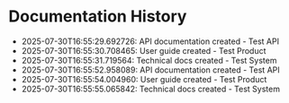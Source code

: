 # Documentation History

- 2025-07-30T16:55:29.692726: API documentation created - Test API
- 2025-07-30T16:55:30.708465: User guide created - Test Product
- 2025-07-30T16:55:31.719564: Technical docs created - Test System
- 2025-07-30T16:55:52.958089: API documentation created - Test API
- 2025-07-30T16:55:54.004960: User guide created - Test Product
- 2025-07-30T16:55:55.065842: Technical docs created - Test System
